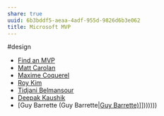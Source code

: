 ```yaml
---
share: true
uuid: 6b3bddf5-aeaa-4adf-955d-9826d6b3e062
title: Microsoft MVP
---
```

#design
*   [Find an MVP](https://mvp.microsoft.com/en-us/MvpSearch?ex=Microsoft+Azure&lo=Canada&kw=kubernetes&sc=e)
*   [Matt Carolan](https://mvp.microsoft.com/en-us/PublicProfile/5002352?fullName=Matt%20Carolan)
*   [Maxime Coquerel](https://mvp.microsoft.com/en-us/PublicProfile/5002627?fullName=Maxime%20Coquerel)
*   [Roy Kim](https://mvp.microsoft.com/en-us/PublicProfile/5002669?fullName=Roy%20Kim)
*   [Tidjani Belmansour](https://mvp.microsoft.com/en-us/PublicProfile/5003457?fullName=Tidjani%20Belmansour)
*   [Deepak Kaushik](https://mvp.microsoft.com/en-us/PublicProfile/5002877?fullName=Deepak%20Kaushik)
*   [Guy Barrette (Guy Barrette|[Guy Barrette)](/undefined)]]))))))
